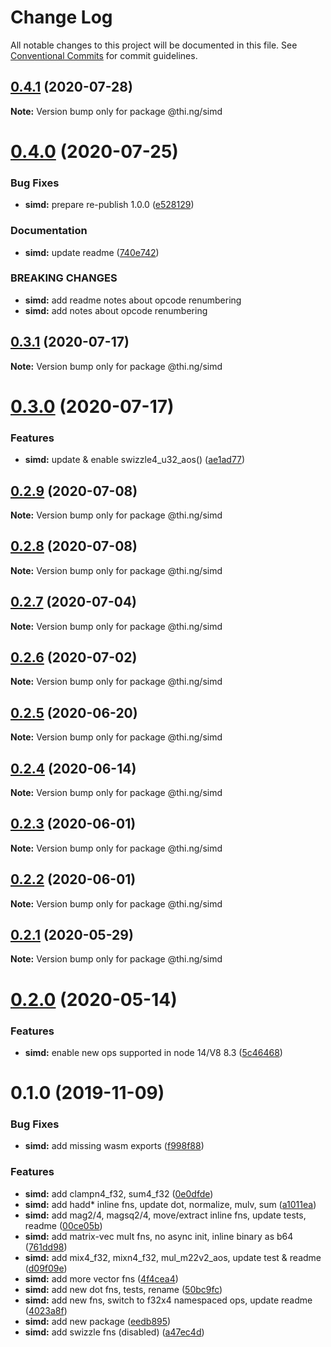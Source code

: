 # Change Log

All notable changes to this project will be documented in this file.
See [Conventional Commits](https://conventionalcommits.org) for commit guidelines.

## [0.4.1](https://github.com/thi-ng/umbrella/compare/@thi.ng/simd@0.4.0...@thi.ng/simd@0.4.1) (2020-07-28)

**Note:** Version bump only for package @thi.ng/simd





# [0.4.0](https://github.com/thi-ng/umbrella/compare/@thi.ng/simd@0.3.1...@thi.ng/simd@0.4.0) (2020-07-25)


### Bug Fixes

* **simd:** prepare re-publish 1.0.0 ([e528129](https://github.com/thi-ng/umbrella/commit/e52812952017ea2a29cad1d1bd081f49f5a1bf9d))


### Documentation

* **simd:** update readme ([740e742](https://github.com/thi-ng/umbrella/commit/740e74239a8ad6ee0fd54c68016fcf97374054c9))


### BREAKING CHANGES

* **simd:** add readme notes about opcode renumbering
* **simd:** add notes about opcode renumbering





## [0.3.1](https://github.com/thi-ng/umbrella/compare/@thi.ng/simd@0.3.0...@thi.ng/simd@0.3.1) (2020-07-17)

**Note:** Version bump only for package @thi.ng/simd





# [0.3.0](https://github.com/thi-ng/umbrella/compare/@thi.ng/simd@0.2.9...@thi.ng/simd@0.3.0) (2020-07-17)


### Features

* **simd:** update & enable swizzle4_u32_aos() ([ae1ad77](https://github.com/thi-ng/umbrella/commit/ae1ad77a7e5e117bfe8a01f3b33526c6ef6633fe))





## [0.2.9](https://github.com/thi-ng/umbrella/compare/@thi.ng/simd@0.2.8...@thi.ng/simd@0.2.9) (2020-07-08)

**Note:** Version bump only for package @thi.ng/simd





## [0.2.8](https://github.com/thi-ng/umbrella/compare/@thi.ng/simd@0.2.7...@thi.ng/simd@0.2.8) (2020-07-08)

**Note:** Version bump only for package @thi.ng/simd





## [0.2.7](https://github.com/thi-ng/umbrella/compare/@thi.ng/simd@0.2.6...@thi.ng/simd@0.2.7) (2020-07-04)

**Note:** Version bump only for package @thi.ng/simd





## [0.2.6](https://github.com/thi-ng/umbrella/compare/@thi.ng/simd@0.2.5...@thi.ng/simd@0.2.6) (2020-07-02)

**Note:** Version bump only for package @thi.ng/simd





## [0.2.5](https://github.com/thi-ng/umbrella/compare/@thi.ng/simd@0.2.4...@thi.ng/simd@0.2.5) (2020-06-20)

**Note:** Version bump only for package @thi.ng/simd





## [0.2.4](https://github.com/thi-ng/umbrella/compare/@thi.ng/simd@0.2.3...@thi.ng/simd@0.2.4) (2020-06-14)

**Note:** Version bump only for package @thi.ng/simd





## [0.2.3](https://github.com/thi-ng/umbrella/compare/@thi.ng/simd@0.2.2...@thi.ng/simd@0.2.3) (2020-06-01)

**Note:** Version bump only for package @thi.ng/simd





## [0.2.2](https://github.com/thi-ng/umbrella/compare/@thi.ng/simd@0.2.1...@thi.ng/simd@0.2.2) (2020-06-01)

**Note:** Version bump only for package @thi.ng/simd





## [0.2.1](https://github.com/thi-ng/umbrella/compare/@thi.ng/simd@0.2.0...@thi.ng/simd@0.2.1) (2020-05-29)

**Note:** Version bump only for package @thi.ng/simd





# [0.2.0](https://github.com/thi-ng/umbrella/compare/@thi.ng/simd@0.1.16...@thi.ng/simd@0.2.0) (2020-05-14)


### Features

* **simd:** enable new ops supported in node 14/V8 8.3 ([5c46468](https://github.com/thi-ng/umbrella/commit/5c464682ef1a720cbfca3d79b76a94fc7444b781))





# 0.1.0 (2019-11-09)

### Bug Fixes

* **simd:** add missing wasm exports ([f998f88](https://github.com/thi-ng/umbrella/commit/f998f883a10e1a663da7213fed49948c005fcdf1))

### Features

* **simd:** add clampn4_f32, sum4_f32 ([0e0dfde](https://github.com/thi-ng/umbrella/commit/0e0dfde150856ea62c0b316a3a6391dccd3646a8))
* **simd:** add hadd* inline fns, update dot, normalize, mulv, sum ([a1011ea](https://github.com/thi-ng/umbrella/commit/a1011ead5ee1d55adbea1da1efcea2829b037210))
* **simd:** add mag2/4, magsq2/4, move/extract inline fns, update tests, readme ([00ce05b](https://github.com/thi-ng/umbrella/commit/00ce05b5ec54e4ba1542e671de8dcd61b396a783))
* **simd:** add matrix-vec mult fns, no async init, inline binary as b64 ([761dd98](https://github.com/thi-ng/umbrella/commit/761dd9822c4f78d3581a533385763cdc09154da9))
* **simd:** add mix4_f32, mixn4_f32, mul_m22v2_aos, update test & readme ([d09f09e](https://github.com/thi-ng/umbrella/commit/d09f09ecd519c41db72e68a06d566190e57f647c))
* **simd:** add more vector fns ([4f4cea4](https://github.com/thi-ng/umbrella/commit/4f4cea4ed912236aeacb19e0d50f171bf9dde15b))
* **simd:** add new dot fns, tests, rename ([50bc9fc](https://github.com/thi-ng/umbrella/commit/50bc9fc85b141c11cedf66f4384561259f93fff9))
* **simd:** add new fns, switch to f32x4 namespaced ops, update readme ([4023a8f](https://github.com/thi-ng/umbrella/commit/4023a8f02b9759bb0d3b11036de578e37b82493e))
* **simd:** add new package ([eedb895](https://github.com/thi-ng/umbrella/commit/eedb89530555332103e3a32147c318592edf830b))
* **simd:** add swizzle fns (disabled) ([a47ec4d](https://github.com/thi-ng/umbrella/commit/a47ec4dbc16271103a7b4aaca730677136275e9d))
